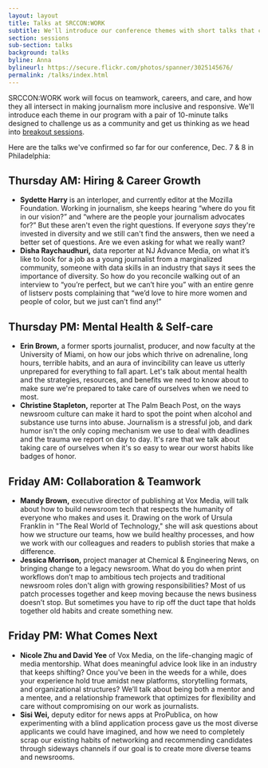 ```yaml
---
layout: layout
title: Talks at SRCCON:WORK
subtitle: We'll introduce our conference themes with short talks that challenge us as a community.
section: sessions
sub-section: talks
background: talks
byline: Anna
bylineurl: https://secure.flickr.com/photos/spanner/3025145676/
permalink: /talks/index.html
---
```


SRCCON:WORK work will focus on teamwork, careers, and care, and how they all intersect in making journalism more inclusive and responsive. We'll introduce each theme in our program with a pair of 10-minute talks designed to challenge us as a community and get us thinking as we head into [breakout sessions](/sessions).

Here are the talks we've confirmed so far for our conference, Dec. 7 & 8 in Philadelphia:

## Thursday AM: Hiring & Career Growth

* **Sydette Harry** is an interloper, and currently editor at the Mozilla Foundation. Working in journalism, she keeps hearing “where do you fit in our vision?” and “where are the people your journalism advocates for?” But these aren't even the right questions. If everyone _says_ they're invested in diversity and we still can't find the answers, then we need a better set of questions. Are we even asking for what we really want?
* **Disha Raychaudhuri,** data reporter at NJ Advance Media, on what it’s like to look for a job as a young journalist from a marginalized community, someone with data skills in an industry that says it sees the importance of diversity. So how do you reconcile walking out of an interview to “you’re perfect, but we can’t hire you” with an entire genre of listserv posts complaining that “we’d love to hire more women and people of color, but we just can’t find any!”

## Thursday PM: Mental Health & Self-care

* **Erin Brown,** a former sports journalist, producer, and now faculty at the University of Miami, on how our jobs which thrive on adrenaline, long hours, terrible habits, and an aura of invincibility can leave us utterly unprepared for everything to fall apart. Let's talk about mental health and the strategies, resources, and benefits we need to know about to make sure we're prepared to take care of ourselves when we need to most.
* **Christine Stapleton,** reporter at The Palm Beach Post, on the ways newsroom culture can make it hard to spot the point when alcohol and substance use turns into abuse. Journalism is a stressful job, and dark humor isn't the only coping mechanism we use to deal with deadlines and the trauma we report on day to day. It's rare that we talk about taking care of ourselves when it's so easy to wear our worst habits like badges of honor.

## Friday AM: Collaboration & Teamwork

* **Mandy Brown,** executive director of publishing at Vox Media, will talk about how to build newsroom tech that respects the humanity of everyone who makes and uses it. Drawing on the work of Ursula Franklin in "The Real World of Technology," she will ask questions about how we structure our teams, how we build healthy processes, and how we work with our colleagues and readers to publish stories that make a difference.
* **Jessica Morrison,** project manager at Chemical & Engineering News, on bringing change to a legacy newsroom. What do you do when print workflows don’t map to ambitious tech projects and traditional newsroom roles don't align with growing responsibilities? Most of us patch processes together and keep moving because the news business doesn’t stop. But sometimes you have to rip off the duct tape that holds together old habits and create something new.

## Friday PM: What Comes Next

* **Nicole Zhu and David Yee** of Vox Media, on the life-changing magic of media mentorship. What does meaningful advice look like in an industry that keeps shifting? Once you've been in the weeds for a while, does your experience hold true amidst new platforms, storytelling formats, and organizational structures? We’ll talk about being both a mentor and a mentee, and a relationship framework that optimizes for flexibility and care without compromising on our work as journalists.
* **Sisi Wei,** deputy editor for news apps at ProPublica, on how experimenting with a blind application process gave us the most diverse applicants we could have imagined, and how we need to completely scrap our existing habits of networking and recommending candidates through sideways channels if our goal is to create more diverse teams and newsrooms.
